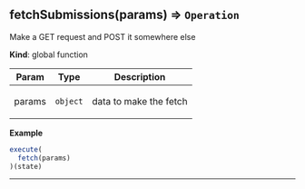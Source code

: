 <a name="fetchSubmissions"></a>

## fetchSubmissions(params) ⇒ <code>Operation</code>
Make a GET request and POST it somewhere else

**Kind**: global function  
<table>
  <thead>
    <tr>
      <th>Param</th><th>Type</th><th>Description</th>
    </tr>
  </thead>
  <tbody>
<tr>
    <td>params</td><td><code>object</code></td><td><p>data to make the fetch</p>
</td>
    </tr>  </tbody>
</table>

**Example**  
```js
execute(
  fetch(params)
)(state)
```

* * *

